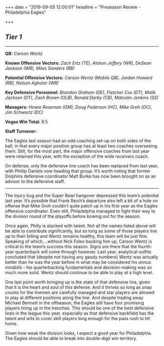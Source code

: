 +++
date = "2019-09-05 12:00:01"
headline = "Preseason Review - Philadelphia Eagles"

+++
## **_Tier 1_**

***

**QB:** _Carson Wentz_

**Known Offensive Vectors:** _Zach Ertz (TE), Alshon Jeffery (WR), DeSean Jackson (WR), Miles Sanders (RB)_

**Potential Offensive Vectors:** _Carson Wentz (Mobile QB), Jordan Howard (RB), Nelson Agholor (WR)_

**Key Defensive Personnel:** _Brandon Graham (DE), Fletcher Cox (DT), Malik Jackson (DT), Zach Brown (OLB), Ronald Darby (CB), Malcolm Jenkins (SS)_

**Managers:** _Howie Roseman (GM), Doug Pederson (HC), Mike Groh (OC), Jim Schwartz (DC)_

**Vegas Win Total:** 9.5

**Staff Turnover:**

The Eagles last season had an odd coaching set-up on both sides of the ball, in that every major position group has at least two coaches overseeing them. Still, for the most part, the major offensive coaches from last year were retained this year, with the exception of the wide receivers coach.

On defense, only the defensive line coach has been replaced from last year, with Phillip Daniels now heading that group. It’s worth noting that former Dolphins defensive coordinator Matt Burke has now been brought on as an advisor to the defensive staff.

***

The injury bug and the Super Bowl hangover depressed this team’s potential last year. It’s possible that Frank Reich’s departure also left a bit of a hole on offense that Mike Groh couldn’t quite patch up in his first year as the Eagles offensive coordinator. Even still, Philadelphia managed to fight their way to the division round of the playoffs before bowing out for the season.

Once again, Philly is stacked with talent. Not all the names listed above will be able to contribute significantly, but so long as some of those players live up to their billing and Wentz remains healthy, this team will be just fine. Speaking of which....without Nick Foles backing him up, Carson Wentz is critical to the team’s success this season. Signs are there that the fourth-year quarterback will come through however. Last year, analytical outfits concluded that (despite not having any gaudy numbers) Wentz was actually better than he was the year before in what may be considered his _annus mirabilis_ - his quarterbacking fundamentals and decision-making was so much more solid. Wentz should continue to be able to play at a high level.

One last point worth bringing up is the state of that defensive line, given that it is the heart and soul of this defense. And it thrives so long as snap counts for the linemen are carefully managed and star players are allowed to play at different positions along the line. And despite trading away Michael Bennett in the offseason, the Eagles still have four promising players lining up in the trenches. This should be one of the best defensive lines in the league this year, especially as that defensive backfield has the talent and wits to cover skill players long enough for the pass rush to hit home.

Given how weak the division looks, I expect a good year for Philadelphia. The Eagles should be able to break into double-digit win territory.